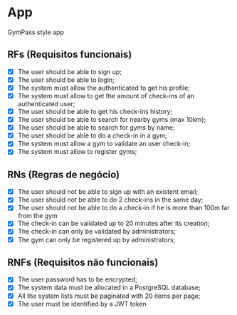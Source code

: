 # App

GymPass style app

## RFs (Requisitos funcionais)

- [x] The user should be able to sign up;
- [x] The user should be able to login;
- [x] The system must allow the authenticated to get his profile;
- [x] The system must allow to get the amount of check-ins of an authenticated user;
- [x] The user should be able to get his check-ins history;
- [x] The user should be able to search for nearby gyms (max 10km);
- [x] The user should be able to search for gyms by name;
- [x] The user should be able to do a check-in in a gym;
- [x] The system must allow a gym to validate an user check-in;
- [x] The system must allow to register gyms;

## RNs (Regras de negócio)

- [x] The user should not be able to sign up with an existent email;
- [x] The user should not be able to do 2 check-ins in the same day;
- [x] The user should not be able to do a check-in if he is more than 100m far from the gym
- [x] The check-in can be validated up to 20 minutes after its creation;
- [x] The check-in can only be validated by administrators;
- [x] The gym can only be registered up by administrators;

## RNFs (Requisitos não funcionais)

- [x] The user password has to be encrypted;
- [x] The system data must be allocated in a PostgreSQL database;
- [x] All the system lists must be paginated with 20 items per page;
- [x] The user must be identified by a JWT token